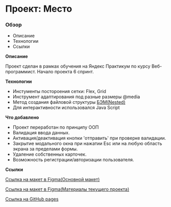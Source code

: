 # Проект: Место

### Обзор

* Описание
* Технологии
* Ссылки

**Описание**

Проект сделан в рамках обучения на Яндекс Практикум по курсу Веб-программист. Начало проекта 6 спринт.

**Технологии**

* Инстументы постороения сетки: Flex, Grid
* Инструмент адаптирования под разные размеры @media
* Метод создания файловой структуры [БЭМ(Nested)](https://ru.bem.info/methodology/filestructure/#nested)
* Для интерактивности использовался Java Script

**Что добавлено**
* Проект переработан по принципу ООП
* Валидация ввода данных.
* Активация/деактивация кнопки 'отправить' при проверке валидации.
* Закрытие модального окна при нажатии Esc или на любую область экрана за пределами формы.
* Удаление собственных карточек.
* Возможность регистрации/авторизации пользователя.

**Ссылки**

[Ссылка на макет в Figma(Основной макет)](https://www.figma.com/file/kRVLKwYG3d1HGLvh7JFWRT/JavaScript.-Sprint-6?node-id=0%3A1)

[Ссылка на макет в Figma(Материалы текущего проекта)](https://www.figma.com/file/5H3gsn5lIGPwzBPby9jAOo/Sprint-14-RU?node-id=0%3A1)

[Ссылка на GitHub pages](https://sega16.github.io/react-mesto-auth/)
